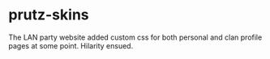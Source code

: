 # prutz-skins
The LAN party website added custom css for both personal and clan profile pages at some point. Hilarity ensued.
